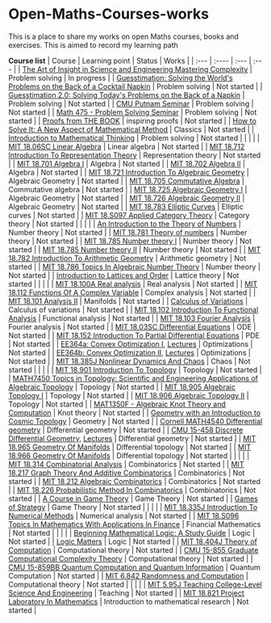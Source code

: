 # Open-Maths-Courses-works
This is a place to share my works on open Maths courses, books and exercises. This is aimed to record my learning path 

**Course list**
| Course      | Learning point | Status     | Works	|
| :---        | :----          | :---       | :---	|
| [The Art of Insight in Science and Engineering Mastering Complexity](https://www.amazon.com/Art-Insight-Science-Engineering-Complexity/dp/0262526549)      | Problem solving      | In progress   |
| [Guesstimation: Solving the World's Problems on the Back of a Cocktail Napkin](https://www.amazon.com/Guesstimation-Solving-Worlds-Problems-Cocktail/dp/0691129495)      | Problem solving      | Not started   |
| [Guesstimation 2.0: Solving Today's Problems on the Back of a Napkin](https://www.amazon.com/Guesstimation-2-0-Solving-Todays-Problems/dp/069115080X)      | Problem solving      | Not started   |
| [CMU Putnam Seminar](https://www.youtube.com/playlist?list=PLCUfTi5kXIAlUdgk3F49-5kRTJiCuNGNk)      | Problem solving      | Not started   |
| [Math 475 - Problem Solving Seminar](http://www.math.toronto.edu/~drorbn/classes/16-475-ProblemSolving/)      | Problem solving      | Not started   |
| [Proofs from THE BOOK](https://www.amazon.com/Proofs-BOOK-Martin-Aigner/dp/3642008550)	|	inspiring proofs	|	Not started	|
| [How to Solve It: A New Aspect of Mathematical Method](https://www.amazon.com/How-Solve-Mathematical-Princeton-Science/dp/069116407X)	|	Classics	|	Not started	|
| [Introduction to Mathematical Thinking](https://www.amazon.com/Introduction-Mathematical-Thinking-Keith-Devlin/dp/0615653634)	|	Problem solving	|	Not started	|
|	|	|
| [MIT 18.06SC Linear Algebra](https://ocw.mit.edu/courses/18-06sc-linear-algebra-fall-2011/)      | Linear algebra      | Not started   |
| [MIT 18.712 Introduction To Representation Theory](https://ocw.mit.edu/courses/18-712-introduction-to-representation-theory-fall-2010/pages/syllabus/)      | Representation theory      | Not started   |
| [MIT 18.701 Algebra I](https://ocw.mit.edu/courses/18-701-algebra-i-fall-2010/)      | Algebra      | Not started   |
| [MIT 18.702 Algebra II](https://ocw.mit.edu/courses/18-702-algebra-ii-spring-2011/)      | Algebra      | Not started   |
| [MIT 18.721 Introduction To Algebraic Geometry](https://math.mit.edu/classes/18.721/Fall2021/index.html)      | Algebraic Geometry      | Not started   |
| [MIT 18.705 Commutative Algebra](https://ocw.mit.edu/courses/18-705-commutative-algebra-fall-2008/)      | Commutative algebra      | Not started   |
| [MIT 18.725 Algebraic Geometry I](https://ocw.mit.edu/courses/18-725-algebraic-geometry-fall-2015/)      | Algebraic Geometry      | Not started   |
| [MIT 18.726 Algebraic Geometry II](https://ocw.mit.edu/courses/18-726-algebraic-geometry-spring-2009/)      | Algebraic Geometry      | Not started   |
| [MIT 18.783 Elliptic Curves](https://math.mit.edu/classes/18.783/2022/index.html)      | Elliptic curves      | Not started   |
| [MIT 18.S097 Applied Category Theory](https://ocw.mit.edu/courses/18-s097-applied-category-theory-january-iap-2019/)      | Category theory      | Not started   |
|	|	|
| [An Introduction to the Theory of Numbers](https://www.amazon.com/Introduction-Theory-Numbers-Ivan-Niven/dp/0471625469)	|	Number theory      | Not started   |
| [MIT 18.781 Theory of numbers](https://ocw.mit.edu/courses/18-781-theory-of-numbers-spring-2012/)      | Number theory      | Not started   |
| [MIT 18.785 Number theory I](https://ocw.mit.edu/courses/18-785-number-theory-i-fall-2021/)      | Number theory      | Not started   |
| [MIT 18.785 Number theory II](https://ocw.mit.edu/courses/18-786-number-theory-ii-class-field-theory-spring-2016/)      | Number theory      | Not started   |
| [MIT 18.782 Introduction To Arithmetic Geometry](https://ocw.mit.edu/courses/18-782-introduction-to-arithmetic-geometry-fall-2013/)      | Arithmetic geometry      | Not started   |
| [MIT 18.786 Topics In Algebraic Number Theory](https://ocw.mit.edu/courses/18-786-topics-in-algebraic-number-theory-spring-2006/)      | Number theory      | Not started   |
| [Introduction to Lattices and Order](https://www.amazon.com/Introduction-Lattices-Order-B-Davey/dp/0521784514)	|	Lattice theory	|	Not started	|
|	|	|
| [MIT 18.100A Real analysis](https://ocw.mit.edu/courses/18-100a-real-analysis-fall-2020/)      | Real analysis      | Not started   |
| [MIT 18.112 Functions Of A Complex Variable](https://ocw.mit.edu/courses/18-112-functions-of-a-complex-variable-fall-2008/)      | Complex analysis      | Not started   |
| [MIT 18.101 Analysis II](https://ocw.mit.edu/courses/18-101-analysis-ii-fall-2005/)      | Manifolds      | Not started   |
| [Calculus of Variations](https://www.amazon.com/Calculus-Variations-Dover-Books-Mathematics/dp/0486414485)      | Calculus of variations      | Not started   |
| [MIT 18.102 Introduction To Functional Analysis](https://ocw.mit.edu/courses/18-102-introduction-to-functional-analysis-spring-2021/)      | Functional analysis      | Not started   |
| [MIT 18.103 Fourier Analysis](https://ocw.mit.edu/courses/18-103-fourier-analysis-fall-2013/)      | Fourier analysis      | Not started   |
| [MIT 18.03SC Differential Equations](https://ocw.mit.edu/courses/18-03sc-differential-equations-fall-2011/)      | ODE      | Not started   |
| [MIT 18.152 Introduction To Partial Differential Equations](https://ocw.mit.edu/courses/18-152-introduction-to-partial-differential-equations-fall-2011/)      | PDE      | Not started   |
| [EE364a: Convex Optimization I](https://stanford.edu/class/ee364a/index.html), [Lectures](https://www.youtube.com/watch?v=VNON98dKjno&list=PLoCMsyE1cvdXeoqd1hGaMBsCAQQ6otUtO)      | Optimizations      | Not started   |
| [EE364b: Convex Optimization II](https://stanford.edu/class/ee364b/index.html), [Lectures](http://videolectures.net/stanfordee364bs08_convex_optimization2/)      | Optimizations      | Not started   |
| [MIT 18.385J Nonlinear Dynamics And Chaos](https://ocw.mit.edu/courses/18-385j-nonlinear-dynamics-and-chaos-fall-2014/)      | Chaos      | Not started   |
|	|	|
| [MIT 18.901 Introduction To Topology](https://ocw.mit.edu/courses/18-901-introduction-to-topology-fall-2004/)      | Topology      | Not started   |
| [MATH7450 Topics in Topology: Scientific and Engineering Applications of Algebraic Topology](http://homepage.math.uiowa.edu/~idarcy/COURSES/TDA/TDAprelectures.html)      | Topology      | Not started   |
| [MIT 18.905 Algebraic Topology I](https://ocw.mit.edu/courses/18-905-algebraic-topology-i-fall-2016/)      | Topology      | Not started   |
| [MIT 18.906 Algebraic Topology II](https://ocw.mit.edu/courses/18-906-algebraic-topology-ii-spring-2020/)      | Topology      | Not started   |
| [MAT1350F - Algebraic Knot Theory and Computation](http://www.math.toronto.edu/~drorbn/classes/21-1350-KnotTheory/)      | Knot theory      | Not started   |
| [Geometry with an Introduction to Cosmic Topology](https://mphitchman.com/)      | Geometry      | Not started   |
| [Cornell MATH4540 Differential geometry](https://e.math.cornell.edu/people/belk/differentialgeometry/index.htm)      | Differential geometry      | Not started   |
| [CMU 15-458 Discrete Differential Geometry](https://brickisland.net/DDGSpring2021/), [Lectures](https://www.youtube.com/watch?v=mas-PUA3OvA&list=PL9_jI1bdZmz0hIrNCMQW1YmZysAiIYSSS)      | Differential geometry      | Not started   |
| [MIT 18.965 Geometry Of Manifolds](https://ocw.mit.edu/courses/18-965-geometry-of-manifolds-fall-2004/)      | Differential topology      | Not started   |
| [MIT 18.966 Geometry Of Manifolds](https://ocw.mit.edu/courses/18-966-geometry-of-manifolds-spring-2007/)      | Differential topology      | Not started   |
|	|	|
| [MIT 18.314 Combinatorial Analysis](https://ocw.mit.edu/courses/18-314-combinatorial-analysis-fall-2014/)      | Combinatorics      | Not started   |
| [MIT 18.217 Graph Theory And Additive Combinatorics](https://ocw.mit.edu/courses/18-217-graph-theory-and-additive-combinatorics-fall-2019/)      | Combinatorics      | Not started   |
| [MIT 18.212 Algebraic Combinatorics](https://ocw.mit.edu/courses/18-212-algebraic-combinatorics-spring-2019/)      | Combinatorics      | Not started   |
| [MIT 18.226 Probabilistic Method In Combinatorics](https://ocw.mit.edu/courses/18-226-probabilistic-method-in-combinatorics-fall-2020/pages/syllabus/)      | Combinatorics      | Not started   |
| [A Course in Game Theory](https://mitpress.mit.edu/9780262150415/)      | Game Theory      | Not started   |
| [Games of Strategy](https://www.amazon.com/Games-Strategy-Fourth-Avinash-Dixit/dp/0393124444)      | Game Theory      | Not started   |
|	|	|
| [MIT 18.335J Introduction To Numerical Methods](https://ocw.mit.edu/courses/18-335j-introduction-to-numerical-methods-spring-2019/)      | Numerical analysis      | Not started   |
| [MIT 18.S096 Topics In Mathematics With Applications In Finance](https://ocw.mit.edu/courses/18-725-algebraic-geometry-fall-2015/)      | Financial Mathematics      | Not started   |
|	|	|
| [Beginning Mathematical Logic: A Study Guide](https://www.amazon.com/Beginning-Mathematical-Logic-Study-Guide/dp/1916906338)      | Logic      | Not started   |
| [Logic Matters](https://www.logicmatters.net/tyl/)	|	Logic	|	Not started   |
| [MIT 18.404J Theory of Computation](https://ocw.mit.edu/courses/18-404j-theory-of-computation-fall-2020/)      | Computational theory      | Not started   |
| [CMU 15-855 Graduate Computational Complexity Theory](https://www.cs.cmu.edu/~odonnell/complexity17/)      | Computational theory      | Not started   |
| [CMU 15-859BB Quantum Computation and Quantum Information](https://www.cs.cmu.edu/~odonnell/quantum18/)      | Quantum Computation     | Not started   |
| [MIT 6.842 Randomness and Computation](https://people.csail.mit.edu/ronitt/COURSE/S22/index.html)      | Computational theory      | Not started   |
|	|	|
| [MIT 5.95J Teaching College-Level Science And Engineering](https://ocw.mit.edu/courses/5-95j-teaching-college-level-science-and-engineering-fall-2015/)      | Teaching      | Not started   |
| [MIT 18.821 Project Laboratory In Mathematics](https://ocw.mit.edu/courses/18-821-project-laboratory-in-mathematics-spring-2013/)	|	Introduction to mathematical research	|	Not started   |
